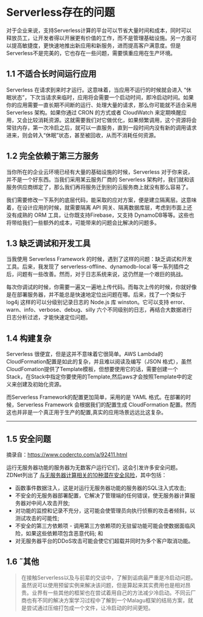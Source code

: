 # Serverless存在的问题

对于企业来说，支持Serverless计算的平台可以节省大量时间和成本，同时可以释放员工，让开发者得以开展更有价值的工作，而不是管理基础设施。另一方面可以提高敏捷度，更快速地推出新应用和新服务，进而提高客户满意度。但是Serverless不是完美的，它也存在一些问题，需要慎重应用在生产环境。

## 1.1 不适合长时间运行应用

Serverless 在请求到来时才运行。这意味着，当应用不运行的时候就会进入 “休眠状态”，下次当请求来临时，应用将会需要一个启动时间，即冷启动时间。如果你的应用需要一直长期不间断的运行、处理大量的请求，那么你可能就不适合采用 Serverless 架构。如果你通过 CRON 的方式或者 CloudWatch 来定期唤醒应用，又会比较消耗资源。这就需要我们对它做优化，如果频繁调用，这个资源将会常驻内存，第一次冷启之后，就可以一直服务，直到一段时间内没有新的调用请求进来，则会转入“休眠”状态，甚至被回收，从而不消耗任何资源。

## 1.2 完全依赖于第三方服务

当你所在的企业云环境已经有大量的基础设施的时候，Serverless 对于你来说，并不是一个好东西。当我们采用某云服务厂商的 Serverless 架构时，我们就和该服务供应商绑定了，那么我们再将服务迁到别的云服务商上就没有那么容易了。

我们需要修改一下系列的底层代码，能采取的应对方案，便是建立隔离层。这意味着，在设计应用的时候，就需要隔离 API 网关、隔离数据库层，考虑到市面上还没有成熟的 ORM 工具，让你既支持Firebase，又支持 DynamoDB等等。这些也将带给我们一些额外的成本，可能带来的问题会比解决的问题多。

## 1.3 缺乏调试和开发工具

当我使用 Serverless Framework 的时候，遇到了这样的问题：缺乏调试和开发工具。后来，我发现了 serverless-offline、dynamodb-local 等一系列插件之后，问题有一些改善。然而，对于日志系统来说，这仍然是一个艰巨的挑战。

每次你调试的时候，你需要一遍又一遍地上传代码。而每次上传的时候，你就好像是在部署服务器，并不能总是快速地定位出问题在哪。后来，找了一个类似于 log4j 这样的可以分级别记录日志的 Node.js 库 winston。它可以支持 error、warn、info、verbose、debug、silly 六个不同级别的日志，再结合大数据进行日志分析过滤，才能快速定位问题。

## 1.4 构建复杂

Serverless 很便宜，但是这并不意味着它很简单。AWS Lambda的 CloudFormation配置是如此的复杂，并且难以阅读及编写（JSON 格式），虽然CloudFomation提供了Template模板，但想要使用它的话，需要创建一个Stack，在Stack中指定你要使用的Template,然后aws才会按照Template中的定义来创建及初始化资源。

而Serverless Framework的配置更加简单，采用的是 YAML 格式。在部署的时候，Serverless Framework 会根据我们的配置生成 CloudFormation 配置。然而这也并非是一个真正用于生产的配置,真实的应用场景远远比这复杂。

---

## 1.5 安全问题
摘录自：https://www.codercto.com/a/92411.html

运行无服务器功能的服务器为无数客户运行它们，这会引发许多安全问题。ZDNet列出了 [与无服务器计算相关的10种潜在安全风险](https://www.zdnet.com/article/the-top-10-risks-for-apps-on-serverless-architectures/)，其中包括：

- 函数事件数据注入，这是对运行无服务器功能的服务器的SQL注入式攻击;
- 不安全的无服务器部署配置，它解决了管理端的任何错误，使无服务器计算服务器对中间人攻击开放;
- 对功能的监控和记录不充分，这可能会使管理员向执行侦察的攻击者倾斜，以测试攻击的可能性;
- 不安全的第三方依赖项 - 调用第三方依赖项的无驻留功能可能会使数据面临风险，如果这些依赖项包含恶意代码; 和
- 对无服务器平台的DDoS攻击可能会使它们超载并同时为多个客户取消功能。

## 1.6 ˜其他

> 在接触Serverless以及与前辈的交谈中，了解到诟病最严重是冷启动问题。虽然说可以使用预留实例来解决该问题，但是算起来其实费用也是相对昂贵。业界有一些其他的框架也在尝试着用自己的方法减少冷启动。不同云厂商也有不同的解决方案学习过程中了解到一个Malagu框架的结局方案，就是尝试通过压缩打包成一个文件，让冷启动的时间更短。

